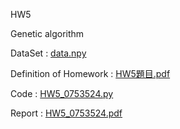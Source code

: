HW5

Genetic algorithm

DataSet : [data.npy](https://github.com/laynotena/Artificial-Intelligence-and-Financial-Technology-Practice/blob/main/HW5/data.npy)

Definition of Homework : [HW5題目.pdf]( https://github.com/laynotena/Artificial-Intelligence-and-Financial-Technology-Practice/blob/main/HW5/HW5%E9%A1%8C%E7%9B%AE.pdf )

Code : [HW5_0753524.py](https://github.com/laynotena/Artificial-Intelligence-and-Financial-Technology-Practice/blob/main/HW5/HW5_0753524.py)

Report : [HW5_0753524.pdf](https://github.com/laynotena/Artificial-Intelligence-and-Financial-Technology-Practice/blob/main/HW5/HW5_%200753524.pdf) 
